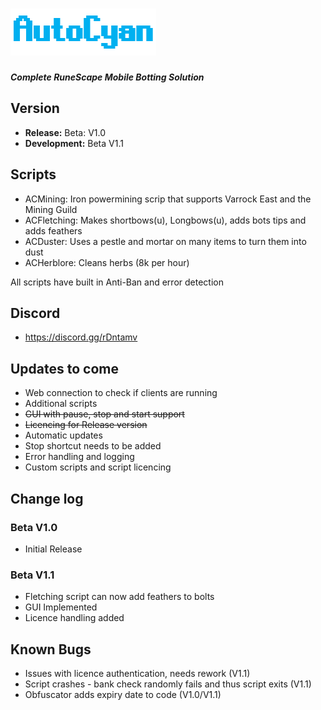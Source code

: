 # ![AutoCyanLogo](/images/logo.PNG)
_**Complete RuneScape Mobile Botting Solution**_



## Version
- **Release:** Beta: V1.0
- **Development:** Beta V1.1

## Scripts
- ACMining: Iron powermining scrip that supports Varrock East and the Mining Guild
- ACFletching: Makes shortbows(u), Longbows(u), adds bots tips and adds feathers
- ACDuster: Uses a pestle and mortar on many items to turn them into dust
- ACHerblore: Cleans herbs (8k per hour)

All scripts have built in Anti-Ban and error detection

## Discord 
- https://discord.gg/rDntamv

## Updates to come
- Web connection to check if clients are running
- Additional scripts
- ~~GUI with pause, stop and start support~~
- ~~Licencing for Release version~~
- Automatic updates
- Stop shortcut needs to be added
- Error handling and logging
- Custom scripts and script licencing

## Change log
### Beta V1.0
 - Initial Release
### Beta V1.1
- Fletching script can now add feathers to bolts
- GUI Implemented
- Licence handling added

## Known Bugs
- Issues with licence authentication, needs rework (V1.1)
- Script crashes - bank check randomly fails and thus script exits (V1.1)
- Obfuscator adds expiry date to code (V1.0/V1.1) 
